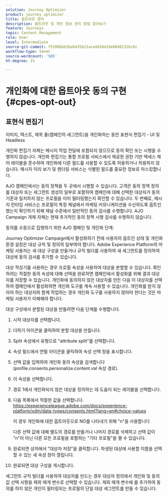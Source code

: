 ```yaml
---
solution: Journey Optimizer
product: journey optimizer
title: 옵트아웃 관리
description: 옵트아웃 및 개인 정보 관리 방법 알아보기
feature: Journeys
topic: Content Management
role: User
level: Intermediate
source-git-commit: f5390bbb3bab435b21ace4d1842de0048132bc8c
workflow-type: tm+mt
source-wordcount: '585'
ht-degree: 1%

---
```


# 개인화에 대한 옵트아웃 동의 구현 {#cpes-opt-out}


## 표현식 편집기

이미지, 텍스트, 제목 줄(캠페인의 세그먼트)을 개인화하는 동안 표현식 편집기 - UI 및 Headless

개인화 편집기 자체는 메시지 작업 전달에 포함되지 않으므로 동의 확인 또는 시행을 수행하지 않습니다. 개인화 편집기는 통합 프로필 서비스에서 제공한 권한 기반 액세스 제어 레이블을 준수하여 개인화에 다른 필드를 사용할 수 있도록 허용하거나 허용하지 않습니다. 메시지 미리 보기 및 렌더링 서비스는 식별된 필드를 중요한 정보로 마스킹합니다.

AJO 캠페인에서는 동의 정책을 두 곳에서 시행할 수 있습니다. 고객은 동의 정책 정의를 대상자 또는 세그먼트 생성의 일부로 포함하여 캠페인에 대해 선택한 대상자가 동의 기준과 일치하지 않는 프로필을 이미 필터링했는지 확인할 수 있습니다. 두 번째로, 메시지 런타임 서비스는 프로필이 특정 채널에서 마케팅 커뮤니케이션을 수신하도록 옵트인했는지 확인하기 위해 채널 수준에서 일반적인 동의 검사를 수행합니다. AJO Campaign 개체 자체는 현재 추가적인 동의 정책 시행 검사를 수행하지 않습니다.

동의를 수동으로 집행하기 위한 AJO 캠페인 및 개인화 단계:

Journey Optimizer Campaign에서 활성화하기 전에 사용자의 옵트인 상태 및 개인화 환경 설정은 대상 규칙 및 정의의 일부여야 합니다. Adobe Experience Platform의 마케팅 사용자는 새 대상 구성을 만들거나 규칙 빌더를 사용하여 새 세그먼트를 정의하여 대상에 동의 검사를 추가할 수 있습니다.

대상 작성기를 사용하는 경우 프로필 속성을 사용하여 대상을 분할할 수 있습니다. 확인하려는 적절한 동의 속성에 대해 선택을 완료하면 캠페인에서 활성화를 위해 결과 대상자를 저장할 수 있습니다. 개인화에 동의하지 않은 대상자를 만든 다음 이 대상자를 선택하여 캠페인에서 활성화하면 개인화 도구를 계속 사용할 수 있습니다. 개인화를 받지 않아야 하는 대상자와 함께 작업하는 경우 개인화 도구를 사용하지 않아야 한다는 것은 마케팅 사용자가 이해해야 합니다.

대상 구성에서 분할된 대상을 만들려면 다음 단계를 수행합니다.

1. 시작 대상자를 선택합니다.

1. 더하기 아이콘을 클릭하여 분할 대상을 만듭니다.

1. Split 속성에서 유형으로 &quot;attribute split&quot;를 선택합니다.

1. 속성 필드에서 연필 아이콘을 클릭하여 속성 선택 창을 표시합니다.

1. 선택 값을 입력하여 개인화 동의 속성을 검색합니다(profile.consents.personalize.content.val 속성 경로).

1. 이 속성을 선택합니다.

1. 경로 1에서 개인화되지 않은 대상을 정의하는 데 도움이 되는 레이블을 선택합니다.

1. 다음 목록에서 적절한 값을 선택합니다. https://experienceleague.adobe.com/docs/experience-platform/xdm/data-types/consents.html?lang=en#choice-values

   이 경우 개인화에 대한 옵트아웃으로 NO를 나타내기 위해 &quot;n&quot;을 사용합니다

   다른 선택 값에 대해 별도의 경로를 만들거나 나머지 경로를 삭제하고 선택 값이 &quot;n&quot;이 아닌 다른 모든 프로필을 포함하는 &quot;기타 프로필&quot;을 켤 수 있습니다.

1. 완료되면 상자에서 &quot;대상자 저장&quot;을 클릭합니다. 파생된 대상에 사용할 이름을 선택할 수 있는 새 속성 창이 열립니다.

1. 완료되면 대상 구성을 게시합니다.

세그먼트 규칙 빌더를 사용하여 대상자를 만드는 경우 대상자 정의에서 개인화 및 동의 값 선택 사항을 제외 매개 변수로 선택할 수 있습니다. 제외 매개 변수에 를 추가하여 동의를 하지 않은 개인이 필터링되는 프로필의 단일 대상 세그먼트를 만들 수 있습니다.

